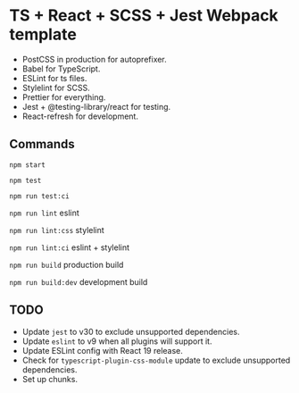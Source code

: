 # TS + React + SCSS + Jest Webpack template 

* PostCSS in production for autoprefixer.
* Babel for TypeScript.
* ESLint for ts files.
* Stylelint for SCSS.
* Prettier for everything.
* Jest + @testing-library/react for testing.
* React-refresh for development.

## Commands

`npm start`

`npm test`

`npm run test:ci`

`npm run lint` eslint

`npm run lint:css` stylelint

`npm run lint:ci` eslint + stylelint

`npm run build` production build

`npm run build:dev` development build

## TODO

* Update `jest` to v30 to exclude unsupported dependencies.
* Update `eslint` to v9 when all plugins will support it.
* Update ESLint config with React 19 release.
* Check for `typescript-plugin-css-module` update to exclude unsupported dependencies.
* Set up chunks.
